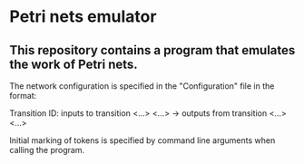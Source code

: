 # Petri nets emulator

## This repository contains a program that emulates the work of Petri nets.

The network configuration is specified in the "Configuration" file in the format:

Transition ID: inputs to transition <...> <...> -> outputs from transition <...> <...>


Initial marking of tokens is specified by command line arguments when calling the program.
